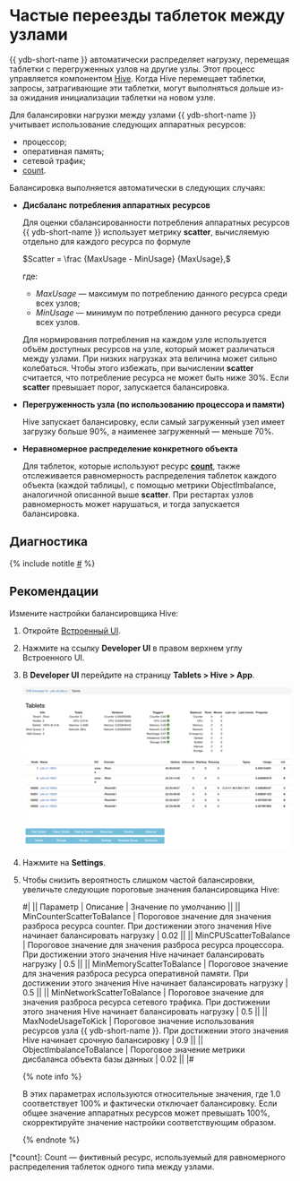 # Частые переезды таблеток между узлами

{{ ydb-short-name }} автоматически распределяет нагрузку, перемещая таблетки с перегруженных узлов на другие узлы. Этот процесс управляется компонентом [Hive](../../../concepts/glossary.md#hive). Когда Hive перемещает таблетки, запросы, затрагивающие эти таблетки, могут выполняться дольше из-за ожидания инициализации таблетки на новом узле.

Для балансировки нагрузки между узлами {{ ydb-short-name }} учитывает использование следующих аппаратных ресурсов:

- процессор;
- оперативная память;
- сетевой трафик;
- [count](*count).

Балансировка выполняется автоматически в следующих случаях:

- **Дисбаланс потребления аппаратных ресурсов**

    Для оценки сбалансированности потребления аппаратных ресурсов {{ ydb-short-name }} использует метрику **scatter**, вычисляемую отдельно для каждого ресурса по формуле

    $Scatter = \frac {MaxUsage - MinUsage} {MaxUsage},$

    где:

    - $MaxUsage$ — максимум по потреблению данного ресурса среди всех узлов;
    - $MinUsage$ — минимум по потреблению данного ресурса среди всех узлов.

    Для нормирования потребления на каждом узле используется объём доступных ресурсов на узле, который может различаться между узлами. При низких нагрузках эта величина может сильно колебаться. Чтобы этого избежать, при вычислении **scatter** считается, что потребление ресурса не может быть ниже 30%. Если **scatter** превышает порог, запускается балансировка.

- **Перегруженность узла (по использованию процессора и памяти)**

    Hive запускает балансировку, если самый загруженный узел имеет загрузку больше 90%, а наименее загруженный — меньше 70%.

- **Неравномерное распределение конкретного объекта**

    Для таблеток, которые используют ресурс **[count](*count)**, также отслеживается равномерность распределения таблеток каждого объекта (каждой таблицы), с помощью метрики ObjectImbalance, аналогичной описанной выше **scatter**. При рестартах узлов равномерность может нарушаться, и тогда запускается балансировка.

## Диагностика

<!-- The include is added to allow partial overrides in overlays  -->
{% include notitle [#](_includes/tablets-moved.md) %}

## Рекомендации

Измените настройки балансировщика Hive:

1. Откройте [Встроенный UI](../../../reference/embedded-ui/index.md).

1. Нажмите на ссылку **Developer UI** в правом верхнем углу Встроенного UI.

1. В **Developer UI** перейдите на страницу **Tablets > Hive > App**.

    ![](_assets/hive-app.png)

1. Нажмите на **Settings**.

1. Чтобы снизить вероятность слишком частой балансировки, увеличьте следующие пороговые значения балансировщика Hive:

    #|
    || Параметр | Описание | Значение по умолчанию ||
    || MinCounterScatterToBalance
    | Пороговое значение для значения разброса ресурса counter. При достижении этого значения Hive начинает балансировать нагрузку
    | 0.02 ||
    || MinCPUScatterToBalance
    | Пороговое значение для значения разброса ресурса процессора. При достижении этого значения Hive начинает балансировать нагрузку
    | 0.5 ||
    || MinMemoryScatterToBalance
    | Пороговое значение для значения разброса ресурса оперативной памяти. При достижении этого значения Hive начинает балансировать нагрузку
    | 0.5 ||
    || MinNetworkScatterToBalance
    | Пороговое значение для значения разброса ресурса сетевого трафика. При достижении этого значения Hive начинает балансировать нагрузку
    | 0.5 ||
    || MaxNodeUsageToKick
    | Пороговое значение использования ресурсов узла {{ ydb-short-name }}. При достижении этого значения Hive начинает срочную балансировку
    | 0.9 ||
    || ObjectImbalanceToBalance
    | Пороговое значение метрики дисбаланса объекта базы данных
    | 0.02 ||
    |#

    {% note info %}

    В этих параметрах используются относительные значения, где 1.0 соответствует 100% и фактически отключает балансировку. Если общее значение аппаратных ресурсов может превышать 100%, скорректируйте значение настройки соответствующим образом.

    {% endnote %}

[*count]: Count — фиктивный ресурс, используемый для равномерного распределения таблеток одного типа между узлами.
